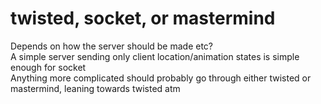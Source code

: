 # twisted, socket, or mastermind
Depends on how the server should be made etc?
<br />
A simple server sending only client location/animation states is simple enough for socket
<br />
Anything more complicated should probably go through either twisted or mastermind, leaning towards twisted atm